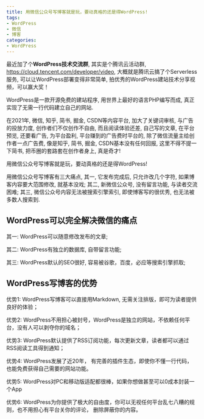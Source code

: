 ```yaml
---
title: 用微信公众号写博客就是玩，要动真格的还是得WordPress!
tags: 
- WordPress
- 微信
- 博客
categories:
- WordPress
---
```


最近加了个**WordPress技术交流群**, 其实是个腾讯云活动群, https://cloud.tencent.com/developer/video, 大概就是腾讯云搞了个Serverless服务, 可以让WordPress部署变得非常简单, 拍优秀的WordPress建站技术分享视频，可以赢大奖！


WordPress是一款开源免费的建站程序, 用世界上最好的语言PHP编写而成, 真正实现了无需一行代码建立自己的网站.



在2021年, 微信, 知乎, 简书, 掘金, CSDN等内容平台, 加大了关键词审核, 与广告的投放力度, 创作者们不仅创作不自由, 而且阅读体验还差, 自己写的文章, 在平台预览, 还要看广告, 为平台盈利, 平台赚到的广告费时平台的, 除了微信流量主给创作者一点广告费, 像是知乎, 简书, 掘金, CSDN基本没有任何回报, 这里不得不提一下简书, 把币圈的套路套在创作者身上, 真是奇才!


用微信公众号写博客就是玩，要动真格的还是得WordPress! 

用微信公众号写博客有三大痛点, 其一, 它发布完成后, 只允许改几个字符, 如果博客内容要大范围修改, 就基本没戏; 其二, 新微信公众号, 没有留言功能, 与读者交流困难; 其三, 微信公众号内容无法被搜索引擎索引, 即使博客写的很优秀, 也无法被多数人搜索到.



## WordPress可以完全解决微信的痛点


其一: WordPress可以随意修改发布的文章;

其二: WordPress有独立的数据库, 自带留言功能;

其三: WordPress默认的SEO很好, 容易被谷歌，百度，必应等搜索引擎抓取;


## WordPress写博客的优势

优势1: WordPress写博客可以直接用Markdown, 无需关注排版，即可为读者提供良好的体验；

优势2: WordPress不用担心被封号，WordPress是独立的网站，不依赖任何平台，没有人可以剥夺你的域名；

优势3: WordPress默认提供了RSS订阅功能，每次更新文章，读者都可以通过RSS阅读工具得到通知；


优势4: WordPress发展了近20年， 有完善的插件生态，即使你不懂一行代码， 也能免费获得自己需要的网站功能。

优势5: WordPress对PC和移动版适配都很棒，如果你想做甚至可以0成本封装一个App


优势6: WordPress为你提供了极大的自由度，你可以无视任何平台乱七八糟的规则，也不用担心有平台关你的评论， 删除屏蔽你的内容。


